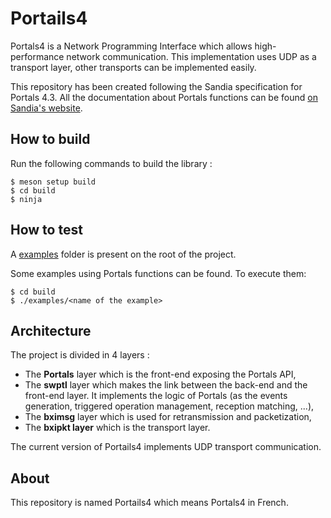 # Portails4

Portals4 is a Network Programming Interface which allows high-performance network communication.
This implementation uses UDP as a transport layer, other transports can be implemented easily.


This repository has been created following the Sandia specification for Portals 4.3.
All the documentation about Portals functions can be found [on Sandia's website](https://www.sandia.gov/app/uploads/sites/144/2023/03/portals43.pdf).

## How to build
Run the following commands to build the library :
```
$ meson setup build
$ cd build
$ ninja
```
## How to test
A [examples](./examples) folder is present on the root of the project.

Some examples using Portals functions can be found. To execute them:
```
$ cd build
$ ./examples/<name of the example>
```

## Architecture

The project is divided in 4 layers :
- The **Portals** layer which is the front-end exposing the Portals API,
- The **swptl** layer which makes the link between the back-end and the front-end layer. It implements the logic of Portals (as the events generation, triggered operation management, reception matching, ...),
- The **bximsg** layer which is used for retransmission and packetization,
- The **bxipkt layer** which is the transport layer.

The current version of Portails4 implements UDP transport communication.

## About

This repository is named Portails4 which means Portals4 in French.
